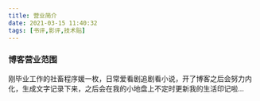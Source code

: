 ```yaml
---
title: 营业简介
date: 2021-03-15 11:40:32
tags: [书评,影评,技术贴] 
---
```


### 博客营业范围

刚毕业工作的社畜程序媛一枚，日常爱看剧追剧看小说，开了博客之后会努力内化，生成文字记录下来，之后会在我的小地盘上不定时更新我的生活印记啦...

